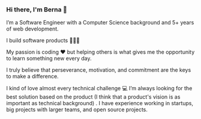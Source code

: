 ### Hi there, I'm Berna 👋

I’m a Software Engineer with a Computer Science background and 5+ years of web development.

I build software products 🧑🏻‍💻

My passion is coding ❤️ but helping others is what gives me the opportunity to learn something new every day.

I truly believe that perseverance, motivation, and commitment are the keys to make a difference.

I kind of love almost every technical challenge 💻 I’m always looking for the best solution based on the product (I think that a product's vision is as important as technical background) . I have experience working in startups, big projects with larger teams, and open source projects.
